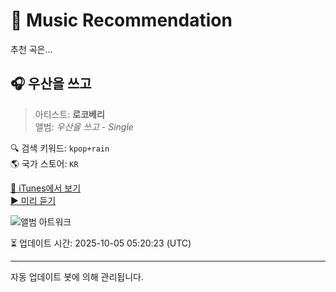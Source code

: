 
# 🎵 Music Recommendation

추천 곡은...

## 🎧 우산을 쓰고  
> 아티스트: **로코베리**  
> 앨범: _우산을 쓰고 - Single_  

🔍 검색 키워드: `kpop+rain`  
🌎 국가 스토어: `KR`

[🔗 iTunes에서 보기](https://music.apple.com/kr/album/%EC%9A%B0%EC%82%B0%EC%9D%84-%EC%93%B0%EA%B3%A0/1695099476?i=1695099602&uo=4)  
[▶️ 미리 듣기](https://audio-ssl.itunes.apple.com/itunes-assets/AudioPreview116/v4/27/b9/e4/27b9e412-534d-1c9a-c15f-f465ad3ed471/mzaf_11277051080374580861.plus.aac.p.m4a)

![앨범 아트워크](https://is1-ssl.mzstatic.com/image/thumb/Music126/v4/5d/03/db/5d03db38-8369-4cc1-91ec-9a304ffbf6ef/5054197742767.jpg/100x100bb.jpg)

⏳ 업데이트 시간: 2025-10-05 05:20:23 (UTC)

---
자동 업데이트 봇에 의해 관리됩니다.
